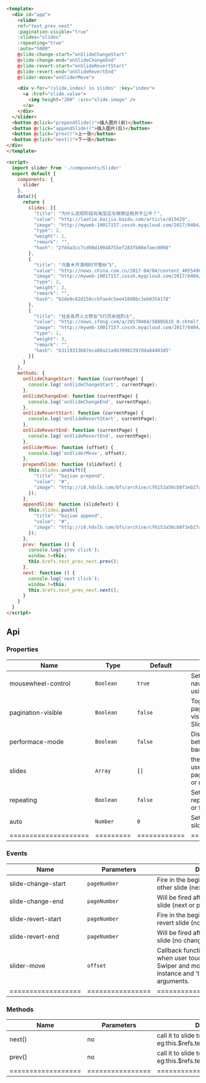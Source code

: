 
```html
<template>
  <div id="app">
    <slider
    ref="test_prev_next"
    :pagination-visible="true"
    :slides="slides"
    :repeating="true"
    :auto="5000"
    @slide-change-start="onSlideChangeStart"
    @slide-change-end="onSlideChangeEnd"
    @slide-revert-start="onSlideRevertStart"
    @slide-revert-end="onSlideRevertEnd"
    @slider-move="onSliderMove">

    <div v-for="(slide,index) in slides" :key="index">
      <a :href="slide.value">
        <img height="200" :src="slide.image" />
      </a>
    </div>
  </slider>
  <button @click="prependSlide()">插入图片(前)</button>
  <button @click="appendSlide()">插入图片(后)</button>
  <button @click="prev()">上一张</button>
  <button @click="next()">下一张</button>
</div>
</template>

<script>
  import slider from './components/Slider'
  export default {
    components: {
      slider
    },
    data(){
      return {
        slides: [{
          "title": "为什么说现阶段向淘宝店与微商征税并不公平？",
          "value": "http://laotie.baijia.baidu.com/article/815629",
          "image": "http://myweb-10017157.cossh.myqcloud.com/2017/0404/2fdda3cc7cd98d10048755ef283fb80e7aec9098.jpg",
          "type": 2,
          "weight": 1,
          "remark": "",
          "hash": "2fdda3cc7cd98d10048755ef283fb80e7aec9098"
        },
        {
          "title": "乌鲁木齐清明时节雪纷飞",
          "value": "http://news.china.com.cn/2017-04/04/content_40554966.htm",
          "image": "http://myweb-10017157.cossh.myqcloud.com/2017/0404/b2de9c82d158ccbfae4c5ee410d8bc3eb0354178.jpg",
          "type": 2,
          "weight": 2,
          "remark": "",
          "hash": "b2de9c82d158ccbfae4c5ee410d8bc3eb0354178"
        },
        {
          "title": "社会各界人士祭女飞行员余旭烈士",
          "value": "http://news.ifeng.com/a/20170404/50885615_0.shtml?_zbs_baidu_news#p=1",
          "image": "http://myweb-10017157.cossh.myqcloud.com/2017/0404/b3119313b07eca80a21a9b39982397dda04483d5.jpg",
          "type": 1,
          "weight": 3,
          "remark": "",
          "hash": "b3119313b07eca80a21a9b39982397dda04483d5"
        }]
      }
    },
    methods: {
      onSlideChangeStart: function (currentPage) {
        console.log('onSlideChangeStart', currentPage);
      },
      onSlideChangeEnd: function (currentPage) {
        console.log('onSlideChangeEnd', currentPage);
      },
      onSlideRevertStart: function (currentPage) {
        console.log('onSlideRevertStart', currentPage);
      },
      onSlideRevertEnd: function (currentPage) {
        console.log('onSlideRevertEnd', currentPage);
      },
      onSliderMove: function (offset) {
        console.log('onSliderMove', offset);
      },
      prependSlide: function (slideText) {
        this.slides.unshift({
          "title": "bajian prepend",
          "value": "#",
          "image": "http://i0.hdslb.com/bfs/archive/cf6153a50cb0f3eb27a5836d90be16d4bce8c6f7.jpg",
        });
      },
      appendSlide: function (slideText) {
        this.slides.push({
          "title": "bajian append",
          "value": "#",
          "image": "http://i0.hdslb.com/bfs/archive/cf6153a50cb0f3eb27a5836d90be16d4bce8c6f7.jpg",
        });
      },
      prev: function () {
        console.log('prev click');
        window.t=this;
        this.$refs.test_prev_next.prev();
      },
      next: function () {
        console.log('next click');
        window.t=this;
        this.$refs.test_prev_next.next();
      }
    }
  }
</script>

```

## Api
### Properties
| Name                 | Type      | Default      | Description                                                        |
|----------------------|-----------|--------------|------------------------------------------------------------------|
| mousewheel-control   | `Boolean` | `true`       | Set true to enable navigation through slides using mouse wheel. |
| pagination-visible   | `Boolean` | `false`      | Toggle (hide/true) pagination container visibility when click on Slider's container    |
| performace-mode      | `Boolean` | `false`      | Disable animation for better performance for bad android.      
| slides      | `Array` | `[]`      | the banner data just be used to observe by pagination when you add or remove a child slide  
| repeating      | `Boolean` | `false`      | Set true to enable repeating from last to first or first to last                 |
| auto      | `Number` | `0`      | Set to 0ms to disable silders auto change     |
| ==================== | ========= | ============ | =================== |

### Events
| Name                            | Parameters | Description                                                                                                                                                  |
|--------------------|------------|--------------------------------------------------------------------------------------------------------------------------------------------------------------|
| slide-change-start | `pageNumber`     | Fire in the beginning of animation to other slide (next or previous).                                                                                        |
| slide-change-end   | `pageNumber`     | Will be fired after animation to other slide (next or previous).                                                                                             |
| slide-revert-start | `pageNumber`     | Fire in the beginning of animation to revert slide (no change).                                                                                              |
| slide-revert-end   | `pageNumber`     | Will be fired after animation to revert slide (no change).                                                                                                   |
| slider-move        | `offset`         | Callback function, will be executed when user touch and move finger over Swiper and move it. Receives swiper instance and 'touchmove' event as an arguments. |
| ================== | ================ | ============================ |

### Methods
| Name                            | Parameters | Description                                                                                                                                                  |
|--------------------|------------|--------------------------------------------------------------------------------------------------------------------------------------------------------------|
| next() | no     | call it to slide to the next slider eg:this.$refs.test_prev_next.next();                                                                                        |
| prev()   | no     | call it to slide to the previous slider eg:this.$refs.test_prev_next.prev();                                                                                            |
| ================== | ================ | ============================ |


